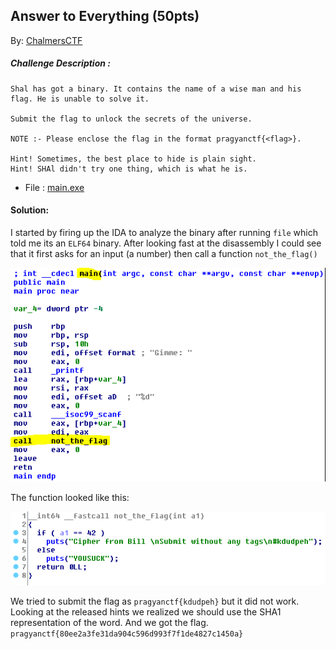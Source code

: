 ## Answer to Everything (50pts)
By: [ChalmersCTF](http://chalmersctf.se)

##### Challenge Description : 
```
Shal has got a binary. It contains the name of a wise man and his flag. He is unable to solve it.

Submit the flag to unlock the secrets of the universe.

NOTE :- Please enclose the flag in the format pragyanctf{<flag>}.

Hint! Sometimes, the best place to hide is plain sight.
Hint! SHAl didn't try one thing, which is what he is.
```
* File : [main.exe](files/main.exe)

#### Solution:

I started by firing up the IDA to analyze the binary after running ```file``` which told me its an ```ELF64``` binary.
After looking fast at the disassembly I could see that it first asks for an input (a number) then call a function ```not_the_flag()```

![main](images/main.png)

The function looked like this:

![fun](images/fun.png)

We tried to submit the flag as ```pragyanctf{kdudpeh}``` but it did not work. Looking at the released hints we realized we should use the SHA1 representation of the word. And we got the flag.
```pragyanctf{80ee2a3fe31da904c596d993f7f1de4827c1450a}```
